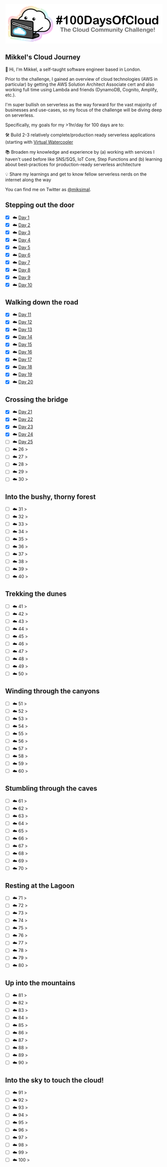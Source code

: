 <p align="center">
  <img src="banner.png">
</p>

## Mikkel's Cloud Journey

👋 Hi, I'm Mikkel, a self-taught software engineer based in London.

Prior to the challenge, I gained an overview of cloud technologies (AWS in particular) by getting the AWS Solution Architect Associate cert and also working full time using Lambda and friends (DynamoDB, Cognito, Amplify, etc.).

I'm super bullish on serverless as the way forward for the vast majority of businesses and use-cases, so my focus of the challenge will be diving deep on serverless.

Specifically, my goals for my >1hr/day for 100 days are to:

🛠 Build 2-3 relatively complete/production ready serverless applications (starting with [Virtual Watercooler](https://virtualwatercooler.xyz)

📚 Broaden my knowledge and experience by (a) working with services I haven't used before like SNS/SQS, IoT Core, Step Functions and (b) learning about best-practices for production-ready serverless architecture

💡 Share my learnings and get to know fellow serverless nerds on the internet along the way


You can find me on Twitter as [@miksimal](https://twitter.com/miksimal).

## Stepping out the door

- [x] ☁️ [Day 1](https://twitter.com/miksimal/status/1278064161302478848?s=20)
- [x] ☁️ [Day 2](https://twitter.com/miksimal/status/1278431918007205892?s=20)
- [x] ☁️ [Day 3](https://twitter.com/miksimal/status/1278796370401517569?s=20)
- [x] ☁️ [Day 4](https://twitter.com/miksimal/status/1279092592836214784?s=20)
- [x] ☁️ [Day 5](https://twitter.com/miksimal/status/1279423450092834816?s=20)
- [x] ☁️ [Day 6](https://twitter.com/miksimal/status/1279875575298035713?s=20)
- [x] ☁️ [Day 7](https://twitter.com/miksimal/status/1280243967565664258?s=20)
- [x] ☁️ [Day 8](https://twitter.com/miksimal/status/1280543654533378050?s=20)
- [x] ☁️ [Day 9](https://twitter.com/miksimal/status/1280964108456792065?s=20)
- [x] ☁️ [Day 10](https://twitter.com/miksimal/status/1281344546991996928?s=20)

## Walking down the road

- [x] ☁️ [Day 11](https://twitter.com/miksimal/status/1281610728957456386?s=20)
- [x] ☁️ [Day 12](https://twitter.com/miksimal/status/1282064841411354624?s=20)
- [x] ☁️ [Day 13](https://twitter.com/miksimal/status/1282426489309364224?s=20)
- [x] ☁️ [Day 14](https://twitter.com/miksimal/status/1283154419195023362?s=20)
- [x] ☁️ [Day 15](https://twitter.com/miksimal/status/1283499134402658305?s=20)
- [x] ☁️ [Day 16](https://twitter.com/miksimal/status/1283873251295453185?s=20)
- [x] ☁️ [Day 17](https://twitter.com/miksimal/status/1284259859349868545?s=20)
- [x] ☁️ [Day 18](https://twitter.com/miksimal/status/1284953762415751168?s=20)
- [x] ☁️ [Day 19](https://twitter.com/miksimal/status/1285327695417683969?s=20)
- [x] ☁️ [Day 20](https://twitter.com/miksimal/status/1285628500439859207?s=20)

## Crossing the bridge

- [x] ☁️ [Day 21](https://twitter.com/miksimal/status/1286039803197300737?s=20)
- [x] ☁️ [Day 22](https://twitter.com/miksimal/status/1286415275605331969?s=20)
- [x] ☁️ [Day 23](https://twitter.com/miksimal/status/1286707097011466241?s=20)
- [x] ☁️ [Day 24](https://twitter.com/miksimal/status/1287039925645389824?s=20)
- [ ] ☁️ [Day 25](Journey/025/Readme.md)
- [ ] ☁️ 26 > [](Journey/026/Readme.md)
- [ ] ☁️ 27 > [](Journey/027/Readme.md)
- [ ] ☁️ 28 > [](Journey/028/Readme.md)
- [ ] ☁️ 29 > [](Journey/029/Readme.md)
- [ ] ☁️ 30 > [](Journey/030/Readme.md)

## Into the bushy, thorny forest

- [ ] ☁️ 31 > [](Journey/031/Readme.md)
- [ ] ☁️ 32 > [](Journey/032/Readme.md)
- [ ] ☁️ 33 > [](Journey/033/Readme.md)
- [ ] ☁️ 34 > [](Journey/034/Readme.md)
- [ ] ☁️ 35 > [](Journey/035/Readme.md)
- [ ] ☁️ 36 > [](Journey/036/Readme.md)
- [ ] ☁️ 37 > [](Journey/037/Readme.md)
- [ ] ☁️ 38 > [](Journey/038/Readme.md)
- [ ] ☁️ 39 > [](Journey/039/Readme.md)
- [ ] ☁️ 40 > [](Journey/040/Readme.md)

## Trekking the dunes

- [ ] ☁️ 41 > [](Journey/041/Readme.md)
- [ ] ☁️ 42 > [](Journey/042/Readme.md)
- [ ] ☁️ 43 > [](Journey/043/Readme.md)
- [ ] ☁️ 44 > [](Journey/044/Readme.md)
- [ ] ☁️ 45 > [](Journey/045/Readme.md)
- [ ] ☁️ 46 > [](Journey/046/Readme.md)
- [ ] ☁️ 47 > [](Journey/047/Readme.md)
- [ ] ☁️ 48 > [](Journey/048/Readme.md)
- [ ] ☁️ 49 > [](Journey/049/Readme.md)
- [ ] ☁️ 50 > [](Journey/050/Readme.md)

## Winding through the canyons

- [ ] ☁️ 51 > [](Journey/051/Readme.md)
- [ ] ☁️ 52 > [](Journey/052/Readme.md)
- [ ] ☁️ 53 > [](Journey/053/Readme.md)
- [ ] ☁️ 54 > [](Journey/054/Readme.md)
- [ ] ☁️ 55 > [](Journey/055/Readme.md)
- [ ] ☁️ 56 > [](Journey/056/Readme.md)
- [ ] ☁️ 57 > [](Journey/057/Readme.md)
- [ ] ☁️ 58 > [](Journey/058/Readme.md)
- [ ] ☁️ 59 > [](Journey/059/Readme.md)
- [ ] ☁️ 60 > [](Journey/060/Readme.md)

## Stumbling through the caves

- [ ] ☁️ 61 > [](Journey/061/Readme.md)
- [ ] ☁️ 62 > [](Journey/062/Readme.md)
- [ ] ☁️ 63 > [](Journey/063/Readme.md)
- [ ] ☁️ 64 > [](Journey/064/Readme.md)
- [ ] ☁️ 65 > [](Journey/065/Readme.md)
- [ ] ☁️ 66 > [](Journey/066/Readme.md)
- [ ] ☁️ 67 > [](Journey/067/Readme.md)
- [ ] ☁️ 68 > [](Journey/068/Readme.md)
- [ ] ☁️ 69 > [](Journey/069/Readme.md)
- [ ] ☁️ 70 > [](Journey/070/Readme.md)

## Resting at the Lagoon

- [ ] ☁️ 71 > [](Journey/071/Readme.md)
- [ ] ☁️ 72 > [](Journey/072/Readme.md)
- [ ] ☁️ 73 > [](Journey/073/Readme.md)
- [ ] ☁️ 74 > [](Journey/074/Readme.md)
- [ ] ☁️ 75 > [](Journey/075/Readme.md)
- [ ] ☁️ 76 > [](Journey/076/Readme.md)
- [ ] ☁️ 77 > [](Journey/077/Readme.md)
- [ ] ☁️ 78 > [](Journey/078/Readme.md)
- [ ] ☁️ 79 > [](Journey/079/Readme.md)
- [ ] ☁️ 80 > [](Journey/080/Readme.md)

## Up into the mountains

- [ ] ☁️ 81 > [](Journey/081/Readme.md)
- [ ] ☁️ 82 > [](Journey/082/Readme.md)
- [ ] ☁️ 83 > [](Journey/083/Readme.md)
- [ ] ☁️ 84 > [](Journey/084/Readme.md)
- [ ] ☁️ 85 > [](Journey/085/Readme.md)
- [ ] ☁️ 86 > [](Journey/086/Readme.md)
- [ ] ☁️ 87 > [](Journey/087/Readme.md)
- [ ] ☁️ 88 > [](Journey/088/Readme.md)
- [ ] ☁️ 89 > [](Journey/089/Readme.md)
- [ ] ☁️ 90 > [](Journey/090/Readme.md)

## Into the sky to touch the cloud!

- [ ] ☁️ 91 > [](Journey/091/Readme.md)
- [ ] ☁️ 92 > [](Journey/092/Readme.md)
- [ ] ☁️ 93 > [](Journey/093/Readme.md)
- [ ] ☁️ 94 > [](Journey/094/Readme.md)
- [ ] ☁️ 95 > [](Journey/095/Readme.md)
- [ ] ☁️ 96 > [](Journey/096/Readme.md)
- [ ] ☁️ 97 > [](Journey/097/Readme.md)
- [ ] ☁️ 98 > [](Journey/098/Readme.md)
- [ ] ☁️ 99 > [](Journey/099/Readme.md)
- [ ] ☁️ 100 > [](Journey/100/Readme.md)
